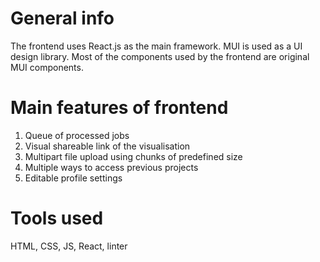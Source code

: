 # General info
The frontend uses React.js as the main framework. MUI is used as a UI design library. Most of the components used by the frontend are original MUI components. 


# Main features of frontend
1. Queue of processed jobs
2. Visual shareable link of the visualisation
3. Multipart file upload using chunks of predefined size
4. Multiple ways to access previous projects
5. Editable profile settings


# Tools used
HTML, CSS, JS, React, linter
